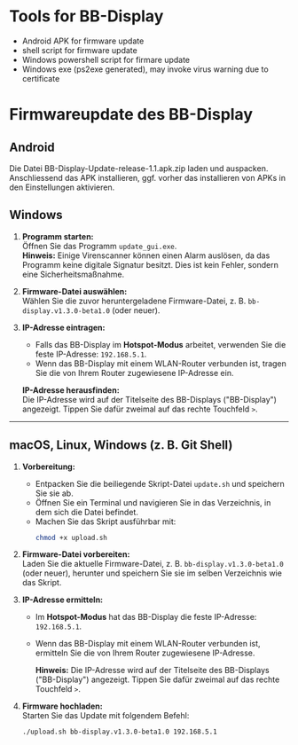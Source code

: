 # Tools for BB-Display
- Android APK for firmware update
- shell script for firmware update
- Windows powershell script for firmare update
- Windows exe (ps2exe generated), may invoke virus warning due to certificate

# Firmwareupdate des BB-Display

## Android
Die Datei BB-Display-Update-release-1.1.apk.zip laden und auspacken. Anschliessend das APK installieren, ggf. vorher das installieren von APKs in den Einstellungen aktivieren.

## Windows

1. **Programm starten:**  
   Öffnen Sie das Programm `update_gui.exe`.  
   **Hinweis:** Einige Virenscanner können einen Alarm auslösen, da das Programm keine digitale Signatur besitzt. Dies ist kein Fehler, sondern eine Sicherheitsmaßnahme.

2. **Firmware-Datei auswählen:**  
   Wählen Sie die zuvor heruntergeladene Firmware-Datei, z. B. `bb-display.v1.3.0-beta1.0` (oder neuer).

3. **IP-Adresse eintragen:**  
   - Falls das BB-Display im **Hotspot-Modus** arbeitet, verwenden Sie die feste IP-Adresse: `192.168.5.1`.  
   - Wenn das BB-Display mit einem WLAN-Router verbunden ist, tragen Sie die von Ihrem Router zugewiesene IP-Adresse ein.

   **IP-Adresse herausfinden:**  
   Die IP-Adresse wird auf der Titelseite des BB-Displays ("BB-Display") angezeigt. Tippen Sie dafür zweimal auf das rechte Touchfeld `>`.

---

## macOS, Linux, Windows (z. B. Git Shell)

1. **Vorbereitung:**  
   - Entpacken Sie die beiliegende Skript-Datei `update.sh` und speichern Sie sie ab.  
   - Öffnen Sie ein Terminal und navigieren Sie in das Verzeichnis, in dem sich die Datei befindet.  
   - Machen Sie das Skript ausführbar mit:  
     ```bash
     chmod +x upload.sh
     ```

2. **Firmware-Datei vorbereiten:**  
   Laden Sie die aktuelle Firmware-Datei, z. B. `bb-display.v1.3.0-beta1.0` (oder neuer), herunter und speichern Sie sie im selben Verzeichnis wie das Skript.

3. **IP-Adresse ermitteln:**  
   - Im **Hotspot-Modus** hat das BB-Display die feste IP-Adresse: `192.168.5.1`.  
   - Wenn das BB-Display mit einem WLAN-Router verbunden ist, ermitteln Sie die von Ihrem Router zugewiesene IP-Adresse.  

     **Hinweis:** Die IP-Adresse wird auf der Titelseite des BB-Displays ("BB-Display") angezeigt. Tippen Sie dafür zweimal auf das rechte Touchfeld `>`.

4. **Firmware hochladen:**  
   Starten Sie das Update mit folgendem Befehl:  
   ```bash
   ./upload.sh bb-display.v1.3.0-beta1.0 192.168.5.1
